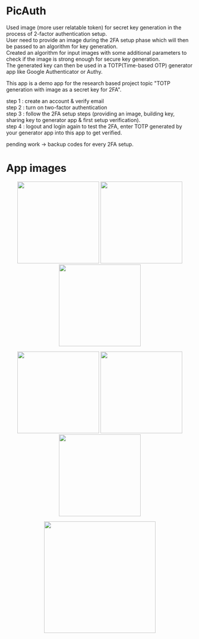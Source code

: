 # PicAuth
Used image (more user relatable token) for secret key generation in the process of 2-factor authentication setup.  
User need to provide an image during the 2FA setup phase which will then be passed to an algorithm for key generation.  
Created an algorithm for input images with some additional parameters to check if the image is strong enough for secure key generation.  
The generated key can then be used in a TOTP(Time-based OTP) generator app like Google Authenticator or Authy.  
  
This app is a demo app for the research based project topic "TOTP generation with image as a secret key for 2FA".  
  
step 1 : create an account & verify email  
step 2 : turn on two-factor authentication  
step 3 : follow the 2FA setup steps (providing an image, building key, sharing key to generator app & first setup verification).  
step 4 : logout and login again to test the 2FA, enter TOTP generated by your generator app into this app to get verified.  
  
pending work -> backup codes for every 2FA setup.


# App images

<p align="center">
  <img src="https://github.com/Shubh-Srivastava-5911/Picauth/assets/123496162/0ccca2a7-0637-45b6-a0eb-757e8eb8cf5f" width=220/>
  <img src="https://github.com/Shubh-Srivastava-5911/Picauth/assets/123496162/b5981415-c09a-4f98-bde6-d26c3df59bd2" width=220/>
  <img src="https://github.com/Shubh-Srivastava-5911/Picauth/assets/123496162/f986ced4-eee9-4b3e-97a0-84d86483a4bd" width=220/>
</p>

<p align="center">
<img src="https://github.com/Shubh-Srivastava-5911/Picauth/assets/123496162/24c194aa-6583-41bc-9d8c-e0ae911e627d" width=220/>
<img src="https://github.com/Shubh-Srivastava-5911/Picauth/assets/123496162/9b8f229a-f69f-4c95-8c9f-36c850db558b" width=220/>
<img src="https://github.com/Shubh-Srivastava-5911/Picauth/assets/123496162/ed75cd8a-65ab-4212-b641-89beabf31622" width=220/>
</p>  

<p align="center">
<img src="https://github.com/Shubh-Srivastava-5911/Picauth/assets/123496162/fc21b0dd-ae46-43c2-affb-38d69402f7b4" width=300/>
</p>

